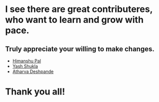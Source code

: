 # I see there are great contributeres, who want to learn and grow with pace.
## Truly appreciate your willing to make changes.
- [Himanshu Pal](https://github.com/TechnonHims)
- [Yash Shukla](https://github.com/Yash1256)
- [Atharva Deshpande](https://github.com/atharva01903)
# Thank you all!
